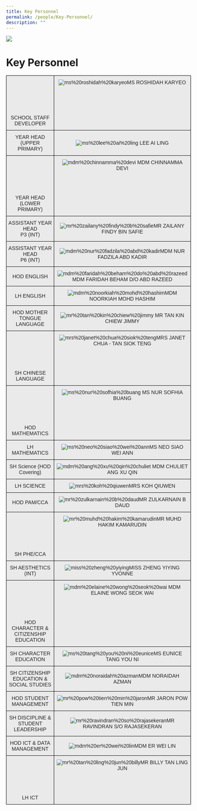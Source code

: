 ```yaml
---
title: Key Personnel
permalink: /people/Key-Personnel/
description: ""
---
```

![](/images/Banner.png)

Key Personnel
=============

<style type="text/css">
.tg  {border-collapse:collapse;border-spacing:0;}
.tg td{border-color:black;border-style:solid;border-width:1px;font-family:Arial, sans-serif;font-size:14px;
  overflow:hidden;padding:10px 5px;word-break:normal;}
.tg th{border-color:black;border-style:solid;border-width:1px;font-family:Arial, sans-serif;font-size:14px;
  font-weight:normal;overflow:hidden;padding:10px 5px;word-break:normal;}
.tg .tg-ii8k{background-color:#EAEAEA;color:#222;text-align:center;vertical-align:top}
.tg .tg-ku5w{background-color:#EAEAEA;color:#222;text-align:center;vertical-align:middle}
</style>
<table class="tg">
  <tbody>
    <tr>
      <td class="tg-ii8k"><br>
      <br>
      <br>
      <br>
      <br>
      <br>
      SCHOOL STAFF DEVELOPER<br></td>
      <td class="tg-ii8k"><img alt="ms%20roshidah%20karyeo" src="images/Staff%20Photos%202023/KPs/ms%20roshidah%20karyeo.jpg">MS ROSHIDAH KARYEO<br></td>
    </tr>
    <tr>
      <td class="tg-ku5w"><span style="color:#222;background-color:#EAEAEA">YEAR HEAD<br>
      (UPPER PRIMARY)</span><br></td>
      <td class="tg-ku5w"><span style="color:#222;background-color:#EAEAEA"><img alt="ms%20lee%20ai%20ling" src="images/Staff%20Photos%202023/KPs/ms%20lee%20ai%20ling.jpg"> LEE AI LING</span></td>
    </tr>
    <tr>
      <td class="tg-ii8k"><br>
      <br>
      <br>
      <br>
      <br>
      <br>
      YEAR HEAD<br>
      (LOWER PRIMARY)<br></td>
      <td class="tg-ii8k"><img alt="mdm%20chinnamma%20devi" src="images/Staff%20Photos%202023/KPs/mdm%20chinnamma%20devi.jpg"> MDM CHINNAMMA DEVI<br></td>
    </tr>
    <tr>
      <td class="tg-ku5w"><span style="color:#222;background-color:#EAEAEA">ASSISTANT YEAR HEAD<br>
      P3 (INT)<br></span></td>
      <td class="tg-ku5w"><span style="color:#222;background-color:#EAEAEA"><img alt="mr%20zailany%20findy%20b%20safie" src="images/Staff%20Photos%202023/KPs/mr%20zailany%20findy%20b%20safie.jpg">MR ZAILANY FINDY BIN SAFIE</span><br></td>
    </tr>
    <tr>
      <td class="tg-ku5w"><span style="color:#222;background-color:#EAEAEA">ASSISTANT YEAR HEAD<br>
      P6 (INT)<br></span></td>
      <td class="tg-ku5w"><span style="color:#222;background-color:#EAEAEA"><img alt="mdm%20nur%20fadzila%20abd%20kadir" src="images/Staff%20Photos%202023/KPs/mdm%20nur%20fadzila%20abd%20kadir.jpg">MDM NUR FADZILA ABD KADIR</span><br></td>
    </tr>
    <tr>
      <td class="tg-ku5w"><span style="color:#222;background-color:#EAEAEA">HOD ENGLISH</span><br></td>
      <td class="tg-ku5w"><span style="color:#222;background-color:#EAEAEA"><img alt="mdm%20faridah%20beham%20do%20abd%20razeed" src="images/Staff%20Photos%202023/KPs/mdm%20faridah%20beham%20do%20abd%20razeed.jpg">MDM FARIDAH BEHAM D/O ABD RAZEED</span><br></td>
    </tr>
    <tr>
      <td class="tg-ku5w"><span style="color:#222;background-color:#EAEAEA">LH ENGLISH</span><br></td>
      <td class="tg-ku5w"><span style="color:#222;background-color:#EAEAEA"><img alt="mdm%20noorkiah%20mohd%20hashim" src="images/Staff%20Photos%202023/KPs/mdm%20noorkiah%20mohd%20hashim.jpg">MDM NOORKIAH MOHD HASHIM</span><br></td>
    </tr>
    <tr>
      <td class="tg-ku5w"><span style="color:#222;background-color:#EAEAEA">HOD MOTHER TONGUE LANGUAGE</span><br></td>
      <td class="tg-ku5w"><span style="color:#222;background-color:#EAEAEA"><img alt="mr%20tan%20kin%20chiew%20jimmy" src="images/Staff%20Photos%202023/KPs/mr%20tan%20kin%20chiew%20jimmy.jpg"> MR TAN KIN CHIEW JIMMY</span><br></td>
    </tr>
    <tr>
      <td class="tg-ii8k"><br>
      <br>
      <br>
      <br>
      <br>
      <br>
      SH CHINESE LANGUAGE<br></td>
      <td class="tg-ii8k"><img alt="mrs%20janet%20chua%20siok%20teng" src="images/Staff%20Photos%202023/KPs/mrs%20janet%20chua%20siok%20teng.jpg">MRS JANET CHUA - TAN SIOK TENG<br></td>
    </tr>
    <tr>
      <td class="tg-ii8k"><br>
      <br>
      <br>
      <br>
      <br>
      <br>
      HOD MATHEMATICS<br></td>
      <td class="tg-ii8k"><img alt="ms%20nur%20sofhia%20buang" src="images/Staff%20Photos%202023/KPs/ms%20nur%20sofhia%20buang.jpg"> MS NUR SOFHIA BUANG<br></td>
    </tr>
    <tr>
      <td class="tg-ku5w"><span style="color:#222;background-color:#EAEAEA">LH MATHEMATICS</span><br></td>
      <td class="tg-ku5w"><span style="color:#222;background-color:#EAEAEA"><img alt="ms%20neo%20siao%20wei%20ann" src="images/Staff%20Photos%202023/KPs/ms%20neo%20siao%20wei%20ann.jpg">MS NEO SIAO WEI ANN</span><br></td>
    </tr>
    <tr>
      <td class="tg-ku5w"><span style="color:#222;background-color:#EAEAEA">SH Science (HOD Covering)</span><br></td>
      <td class="tg-ku5w"><span style="color:#222;background-color:#EAEAEA"><img alt="mdm%20ang%20xu%20qin%20chuliet" src="images/Staff%20Photos%202023/KPs/mdm%20ang%20xu%20qin%20chuliet.jpg"> MDM CHULIET ANG XU QIN</span><br></td>
    </tr>
    <tr>
      <td class="tg-ku5w"><span style="color:#222;background-color:#EAEAEA">LH SCIENCE</span><br></td>
      <td class="tg-ku5w"><span style="color:#222;background-color:#EAEAEA"><img alt="mrs%20koh%20qiuwen" src="images/Staff%20Photos%202023/KPs/mrs%20koh%20qiuwen.jpg">MRS KOH QIUWEN</span><br></td>
    </tr>
    <tr>
      <td class="tg-ku5w"><span style="color:#222;background-color:#EAEAEA">HOD PAM/CCA</span><br></td>
      <td class="tg-ku5w"><span style="color:#222;background-color:#EAEAEA"><img alt="mr%20zulkarnain%20b%20daud" src="images/Staff%20Photos%202023/KPs/mr%20zulkarnain%20b%20daud.jpg">MR ZULKARNAIN B DAUD</span><br></td>
    </tr>
    <tr>
      <td class="tg-ii8k"><br>
      <br>
      <br>
      <br>
      <br>
      <br>
      SH PHE/CCA<br></td>
      <td class="tg-ii8k"><img alt="mr%20muhd%20hakim%20kamarudin" src="images/Staff%20Photos%202023/KPs/mr%20muhd%20hakim%20kamarudin.jpg">MR MUHD HAKIM KAMARUDIN<br></td>
    </tr>
    <tr>
      <td class="tg-ku5w"><span style="color:#222;background-color:#EAEAEA">SH AESTHETICS (INT)</span><br></td>
      <td class="tg-ku5w"><span style="color:#222;background-color:#EAEAEA"><img alt="miss%20zheng%20yiying" src="images/Staff%20Photos%202023/KPs/miss%20zheng%20yiying.jpg">MISS ZHENG YIYING YVONNE</span><br></td>
    </tr>
    <tr>
      <td class="tg-ii8k"><br>
      <br>
      <br>
      <br>
      <br>
      <br>
      HOD CHARACTER &amp; CITIZENSHIP EDUCATION<br></td>
      <td class="tg-ii8k"><img alt="mdm%20elaine%20wong%20seok%20wai" src="images/Staff%20Photos%202023/KPs/mdm%20elaine%20wong%20seok%20wai.jpg"> MDM ELAINE WONG SEOK WAI<br></td>
    </tr>
    <tr>
      <td class="tg-ku5w"><span style="color:#222;background-color:#EAEAEA">SH CHARACTER EDUCATION<br></span></td>
      <td class="tg-ku5w"><img alt="ms%20tang%20you%20ni%20eunice" src="/images/Staff%20Photos%202023/KPs/ms%20tang%20you%20ni%20eunice.jpg">MS EUNICE TANG YOU NI<br></td>
    </tr>
    <tr>
      <td class="tg-ku5w"><span style="color:#222;background-color:#EAEAEA">SH CITIZENSHIP EDUCATION &amp; SOCIAL STUDIES</span></td>
      <td class="tg-ku5w"><img alt="mdm%20noraidah%20azman" src="images/Staff%20Photos%202023/KPs/mdm%20noraidah%20azman.jpg">MDM NORAIDAH AZMAN<br></td>
    </tr>
    <tr>
      <td class="tg-ku5w"><span style="color:#222;background-color:#EAEAEA">HOD STUDENT MANAGEMENT</span></td>
      <td class="tg-ku5w"><img alt="mr%20pow%20tien%20min%20jaron" src="images/Staff%20Photos%202023/KPs/mr%20pow%20tien%20min%20jaron.jpg">MR JARON POW TIEN MIN<br></td>
    </tr>
    <tr>
      <td class="tg-ku5w"><span style="color:#222;background-color:#EAEAEA">SH DISCIPLINE &amp; STUDENT LEADERSHIP</span><br></td>
      <td class="tg-ku5w"><img alt="mr%20ravindran%20so%20rajasekeran" src="images/Staff%20Photos%202023/KPs/mr%20ravindran%20so%20rajasekeran.jpg">MR RAVINDRAN S/O RAJASEKERAN<br></td>
    </tr>
    <tr>
      <td class="tg-ku5w"><span style="color:#222;background-color:#EAEAEA">HOD ICT &amp; DATA MANAGEMENT</span></td>
      <td class="tg-ku5w"><img alt="mdm%20er%20wei%20lin" src="images/Staff%20Photos%202023/KPs/mdm%20er%20wei%20lin.jpg">MDM ER WEI LIN<br></td>
    </tr>
    <tr>
      <td class="tg-ii8k"><br>
      <br>
      <br>
      <br>
      <br>
      <br>
      LH ICT</td>
      <td class="tg-ii8k"><img alt="mr%20tan%20ling%20jun%20billy" src="images/Staff%20Photos%202023/KPs/mr%20tan%20ling%20jun%20billy.jpg">MR BILLY TAN LING JUN<br></td>
    </tr>
  </tbody>
</table>